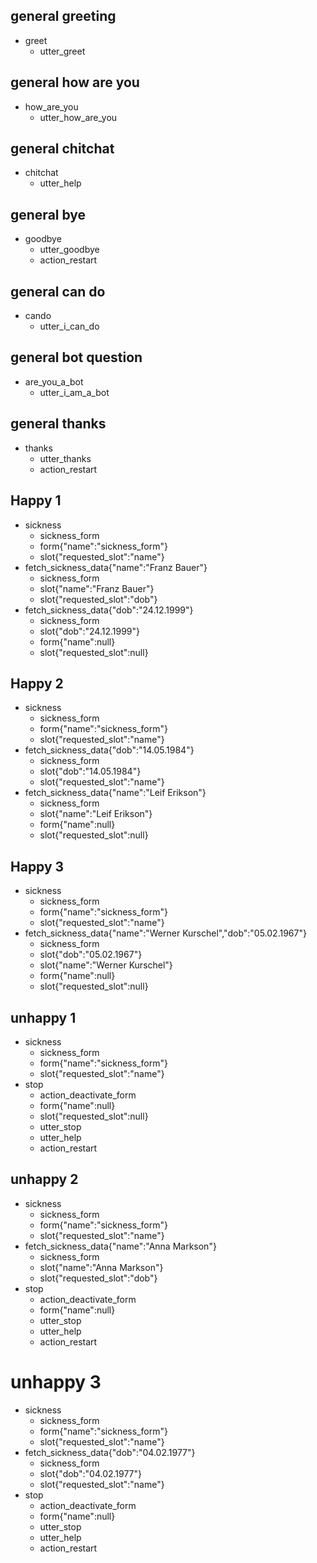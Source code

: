 ## general greeting
* greet
    - utter_greet

## general how are you
* how_are_you
    - utter_how_are_you

## general chitchat
* chitchat
    - utter_help

## general bye
* goodbye
    - utter_goodbye
    - action_restart

## general can do
* cando
    - utter_i_can_do

## general bot question
* are_you_a_bot
    - utter_i_am_a_bot

## general thanks
* thanks
    - utter_thanks
    - action_restart

## Happy 1
* sickness
    - sickness_form
    - form{"name":"sickness_form"}
    - slot{"requested_slot":"name"}
* fetch_sickness_data{"name":"Franz Bauer"}
    - sickness_form
    - slot{"name":"Franz Bauer"}
    - slot{"requested_slot":"dob"}
* fetch_sickness_data{"dob":"24.12.1999"}
    - sickness_form
    - slot{"dob":"24.12.1999"}
    - form{"name":null}
    - slot{"requested_slot":null}

## Happy 2
* sickness
    - sickness_form
    - form{"name":"sickness_form"}
    - slot{"requested_slot":"name"}
* fetch_sickness_data{"dob":"14.05.1984"}
    - sickness_form
    - slot{"dob":"14.05.1984"}
    - slot{"requested_slot":"name"}
* fetch_sickness_data{"name":"Leif Erikson"}
    - sickness_form
    - slot{"name":"Leif Erikson"}
    - form{"name":null}
    - slot{"requested_slot":null}

## Happy 3
* sickness
    - sickness_form
    - form{"name":"sickness_form"}
    - slot{"requested_slot":"name"}
* fetch_sickness_data{"name":"Werner Kurschel","dob":"05.02.1967"}
    - sickness_form
    - slot{"dob":"05.02.1967"}
    - slot{"name":"Werner Kurschel"}
    - form{"name":null}
    - slot{"requested_slot":null}

## unhappy 1
* sickness
    - sickness_form
    - form{"name":"sickness_form"}
    - slot{"requested_slot":"name"}
* stop
    - action_deactivate_form
    - form{"name":null}
    - slot{"requested_slot":null}
    - utter_stop
    - utter_help
    - action_restart

## unhappy 2
* sickness
    - sickness_form
    - form{"name":"sickness_form"}
    - slot{"requested_slot":"name"}
* fetch_sickness_data{"name":"Anna Markson"}
    - sickness_form
    - slot{"name":"Anna Markson"}
    - slot{"requested_slot":"dob"}
* stop
    - action_deactivate_form
    - form{"name":null}
    - utter_stop
    - utter_help
    - action_restart

# unhappy 3
* sickness
    - sickness_form
    - form{"name":"sickness_form"}
    - slot{"requested_slot":"name"}
* fetch_sickness_data{"dob":"04.02.1977"}
    - sickness_form
    - slot{"dob":"04.02.1977"}
    - slot{"requested_slot":"name"}
* stop
    - action_deactivate_form
    - form{"name":null}
    - utter_stop
    - utter_help
    - action_restart
